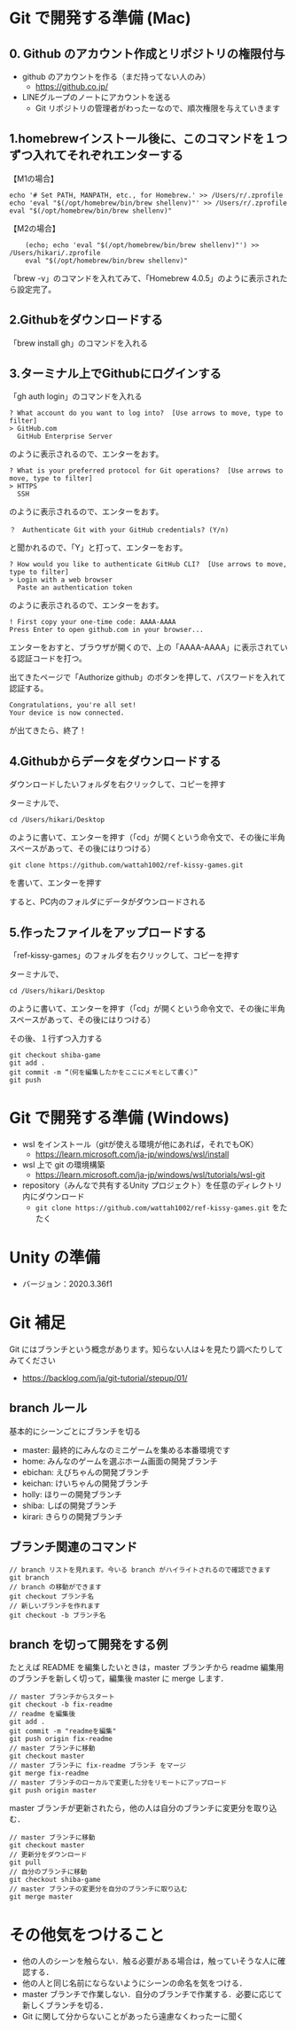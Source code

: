 # Git で開発する準備 (Mac)

## 0. Github のアカウント作成とリポジトリの権限付与
- github のアカウントを作る（まだ持ってない人のみ）
  - https://github.co.jp/
- LINEグループのノートにアカウントを送る
  - Git リポジトリの管理者がわったーなので、順次権限を与えていきます

## 1.homebrewインストール後に、このコマンドを１つずつ入れてそれぞれエンターする

【M1の場合】

```
echo '# Set PATH, MANPATH, etc., for Homebrew.' >> /Users/r/.zprofile
echo 'eval "$(/opt/homebrew/bin/brew shellenv)"' >> /Users/r/.zprofile
eval "$(/opt/homebrew/bin/brew shellenv)"
```

【M2の場合】
```
    (echo; echo 'eval "$(/opt/homebrew/bin/brew shellenv)"') >> /Users/hikari/.zprofile
    eval "$(/opt/homebrew/bin/brew shellenv)"
```

「brew -v」のコマンドを入れてみて、「Homebrew 4.0.5」のように表示されたら設定完了。


## 2.Githubをダウンロードする
「brew install gh」のコマンドを入れる


## 3.ターミナル上でGithubにログインする
「gh auth login」のコマンドを入れる

```
? What account do you want to log into?  [Use arrows to move, type to filter]
> GitHub.com
  GitHub Enterprise Server
```

のように表示されるので、エンターをおす。

```
? What is your preferred protocol for Git operations?  [Use arrows to move, type to filter]
> HTTPS
  SSH
```

のように表示されるので、エンターをおす。

```
？　Authenticate Git with your GitHub credentials? (Y/n)
```

と聞かれるので、「Y」と打って、エンターをおす。

```
? How would you like to authenticate GitHub CLI?  [Use arrows to move, type to filter]
> Login with a web browser
  Paste an authentication token
```

のように表示されるので、エンターをおす。


```
! First copy your one-time code: AAAA-AAAA
Press Enter to open github.com in your browser... 
```

エンターをおすと、ブラウザが開くので、上の「AAAA-AAAA」に表示されている認証コードを打つ。

出てきたページで「Authorize github」のボタンを押して、パスワードを入れて認証する。

```
Congratulations, you're all set!
Your device is now connected.
```

が出てきたら、終了！

## 4.Githubからデータをダウンロードする

ダウンロードしたいフォルダを右クリックして、コピーを押す

ターミナルで、
```
cd /Users/hikari/Desktop
```

のように書いて、エンターを押す（「cd」が開くという命令文で、その後に半角スペースがあって、その後にはりつける）

```
git clone https://github.com/wattah1002/ref-kissy-games.git
```

を書いて、エンターを押す

すると、PC内のフォルダにデータがダウンロードされる

## 5.作ったファイルをアップロードする

「ref-kissy-games」のフォルダを右クリックして、コピーを押す

ターミナルで、
```
cd /Users/hikari/Desktop
```

のように書いて、エンターを押す（「cd」が開くという命令文で、その後に半角スペースがあって、その後にはりつける）


その後、１行ずつ入力する

```
git checkout shiba-game
git add .
git commit -m “（何を編集したかをここにメモとして書く）”
git push
```

# Git で開発する準備 (Windows)
- wsl をインストール（gitが使える環境が他にあれば，それでもOK）
  - https://learn.microsoft.com/ja-jp/windows/wsl/install
- wsl 上で git の環境構築
  - https://learn.microsoft.com/ja-jp/windows/wsl/tutorials/wsl-git
- repository（みんなで共有するUnity プロジェクト）を任意のディレクトリ内にダウンロード
  - `git clone https://github.com/wattah1002/ref-kissy-games.git` をたたく

# Unity の準備
- バージョン：2020.3.36f1 

# Git 補足
Git にはブランチという概念があります。知らない人は↓を見たり調べたりしてみてください
- https://backlog.com/ja/git-tutorial/stepup/01/

## branch ルール
基本的にシーンごとにブランチを切る
- master: 最終的にみんなのミニゲームを集める本番環境です
- home: みんなのゲームを選ぶホーム画面の開発ブランチ
- ebichan: えびちゃんの開発ブランチ
- keichan: けいちゃんの開発ブランチ
- holly: ほりーの開発ブランチ
- shiba: しばの開発ブランチ
- kirari: きらりの開発ブランチ

## ブランチ関連のコマンド
```shell
// branch リストを見れます。今いる branch がハイライトされるので確認できます
git branch
// branch の移動ができます
git checkout ブランチ名
// 新しいブランチを作れます
git checkout -b ブランチ名
```

## branch を切って開発をする例
たとえば README を編集したいときは，master ブランチから readme 編集用のブランチを新しく切って，編集後 master に merge します．

```
// master ブランチからスタート
git checkout -b fix-readme
// readme を編集後
git add .
git commit -m "readmeを編集"
git push origin fix-readme
// master ブランチに移動
git checkout master
// master ブランチに fix-readme ブランチ をマージ
git merge fix-readme
// master ブランチのローカルで変更した分をリモートにアップロード
git push origin master
```

master ブランチが更新されたら，他の人は自分のブランチに変更分を取り込む．
```
// master ブランチに移動
git checkout master
// 更新分をダウンロード
git pull
// 自分のブランチに移動
git checkout shiba-game
// master ブランチの変更分を自分のブランチに取り込む
git merge master
```

# その他気をつけること
- 他の人のシーンを触らない．触る必要がある場合は，触っていそうな人に確認する．
- 他の人と同じ名前にならないようにシーンの命名を気をつける．
- master ブランチで作業しない．自分のブランチで作業する．必要に応じて新しくブランチを切る．
- Git に関して分からないことがあったら遠慮なくわったーに聞く

